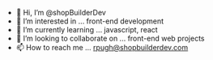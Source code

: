 - 👋 Hi, I’m @shopBuilderDev
- 👀 I’m interested in ... front-end development
- 🌱 I’m currently learning ... javascript, react
- 💞️ I’m looking to collaborate on ... front-end web projects
- 📫 How to reach me ... rpugh@shopbuilderdev.com

<!---
shopBuilderDev/shopBuilderDev is a ✨ special ✨ repository because its `README.md` (this file) appears on your GitHub profile.
You can click the Preview link to take a look at your changes.
--->
